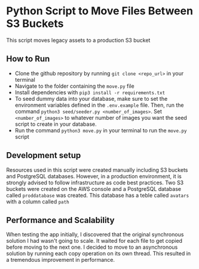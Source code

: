 # Python Script to Move Files Between S3 Buckets

This script moves legacy assets to a production S3 bucket

## How to Run

- Clone the github repository by running `git clone <repo_url>` in your terminal
- Navigate to the folder containing the `move.py` file
- Install dependencies with `pip3 install -r requirements.txt`
- To seed dummy data into your database, make sure to set the environment variables defined in the `.env.example` file. Then, run the command `python3 seed/seeder.py <number_of_images>`. Set `<number_of_images>` to whatever number of images you want the seed script to create in your database.
- Run the command `python3 move.py` in your terminal to run the `move.py` script

## Development setup

Resources used in this script were created manually including S3 buckets and PostgreSQL databases. However, in a production environment, it is strongly advised to follow infrastructure as code best practices. Two S3 buckets were created on the AWS console and a PostgreSQL database called `proddatabase` was created. This database has a teble called `avatars` with a column called `path`

## Performance and Scalability

When testing the app initially, I discovered that the original synchronous solution I had wasn't going to scale. It waited for each file to get copied before moving to the next one. I decided to move to an asynchronous solution by running each copy operation on its own thread. This resulted in a tremendous improvement in performance.
